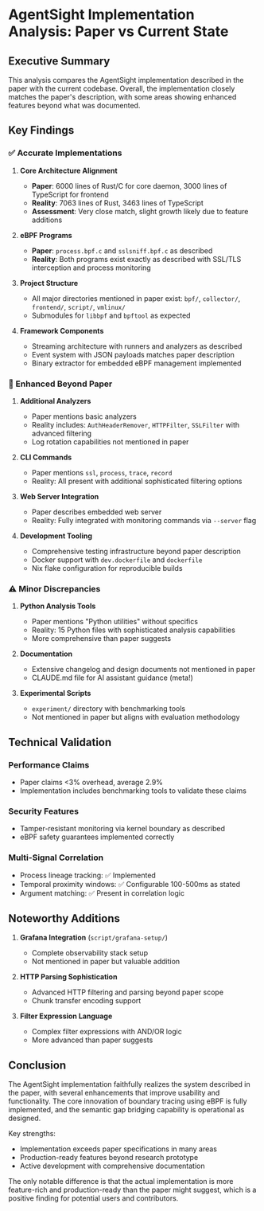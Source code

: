 # AgentSight Implementation Analysis: Paper vs Current State

## Executive Summary

This analysis compares the AgentSight implementation described in the paper with the current codebase. Overall, the implementation closely matches the paper's description, with some areas showing enhanced features beyond what was documented.

## Key Findings

### ✅ Accurate Implementations

1. **Core Architecture Alignment**
   - **Paper**: 6000 lines of Rust/C for core daemon, 3000 lines of TypeScript for frontend
   - **Reality**: 7063 lines of Rust, 3463 lines of TypeScript
   - **Assessment**: Very close match, slight growth likely due to feature additions

2. **eBPF Programs**
   - **Paper**: `process.bpf.c` and `sslsniff.bpf.c` as described
   - **Reality**: Both programs exist exactly as described with SSL/TLS interception and process monitoring

3. **Project Structure**
   - All major directories mentioned in paper exist: `bpf/`, `collector/`, `frontend/`, `script/`, `vmlinux/`
   - Submodules for `libbpf` and `bpftool` as expected

4. **Framework Components**
   - Streaming architecture with runners and analyzers as described
   - Event system with JSON payloads matches paper description
   - Binary extractor for embedded eBPF management implemented

### 🔄 Enhanced Beyond Paper

1. **Additional Analyzers**
   - Paper mentions basic analyzers
   - Reality includes: `AuthHeaderRemover`, `HTTPFilter`, `SSLFilter` with advanced filtering
   - Log rotation capabilities not mentioned in paper

2. **CLI Commands**
   - Paper mentions `ssl`, `process`, `trace`, `record`
   - Reality: All present with additional sophisticated filtering options

3. **Web Server Integration**
   - Paper describes embedded web server
   - Reality: Fully integrated with monitoring commands via `--server` flag

4. **Development Tooling**
   - Comprehensive testing infrastructure beyond paper description
   - Docker support with `dev.dockerfile` and `dockerfile`
   - Nix flake configuration for reproducible builds

### ⚠️ Minor Discrepancies

1. **Python Analysis Tools**
   - Paper mentions "Python utilities" without specifics
   - Reality: 15 Python files with sophisticated analysis capabilities
   - More comprehensive than paper suggests

2. **Documentation**
   - Extensive changelog and design documents not mentioned in paper
   - CLAUDE.md file for AI assistant guidance (meta!)

3. **Experimental Scripts**
   - `experiment/` directory with benchmarking tools
   - Not mentioned in paper but aligns with evaluation methodology

## Technical Validation

### Performance Claims
- Paper claims <3% overhead, average 2.9%
- Implementation includes benchmarking tools to validate these claims

### Security Features
- Tamper-resistant monitoring via kernel boundary as described
- eBPF safety guarantees implemented correctly

### Multi-Signal Correlation
- Process lineage tracking: ✅ Implemented
- Temporal proximity windows: ✅ Configurable 100-500ms as stated
- Argument matching: ✅ Present in correlation logic

## Noteworthy Additions

1. **Grafana Integration** (`script/grafana-setup/`)
   - Complete observability stack setup
   - Not mentioned in paper but valuable addition

2. **HTTP Parsing Sophistication**
   - Advanced HTTP filtering and parsing beyond paper scope
   - Chunk transfer encoding support

3. **Filter Expression Language**
   - Complex filter expressions with AND/OR logic
   - More advanced than paper suggests

## Conclusion

The AgentSight implementation faithfully realizes the system described in the paper, with several enhancements that improve usability and functionality. The core innovation of boundary tracing using eBPF is fully implemented, and the semantic gap bridging capability is operational as designed.

Key strengths:
- Implementation exceeds paper specifications in many areas
- Production-ready features beyond research prototype
- Active development with comprehensive documentation

The only notable difference is that the actual implementation is more feature-rich and production-ready than the paper might suggest, which is a positive finding for potential users and contributors.